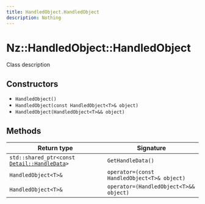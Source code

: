 ```yaml
---
title: HandledObject.HandledObject
description: Nothing
---
```


# Nz::HandledObject::HandledObject

Class description

## Constructors

- `HandledObject()`
- `HandledObject(const HandledObject<T>& object)`
- `HandledObject(HandledObject<T>&& object)`

## Methods

| Return type | Signature |
| ----------- | --------- |
| `std::shared_ptr<const `[`Detail::HandleData`](documentation/generated/Core/Detail.HandleData.md)`>` | `GetHandleData()` |
| `HandledObject<T>&` | `operator=(const HandledObject<T>& object)` |
| `HandledObject<T>&` | `operator=(HandledObject<T>&& object)` |
